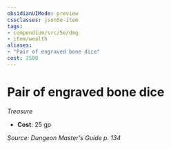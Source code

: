 ```yaml
---
obsidianUIMode: preview
cssclasses: json5e-item
tags:
- compendium/src/5e/dmg
- item/wealth
aliases: 
- "Pair of engraved bone dice"
cost: 2500
---
```

# Pair of engraved bone dice
*Treasure*  

- **Cost**: 25 gp

*Source: Dungeon Master's Guide p. 134*